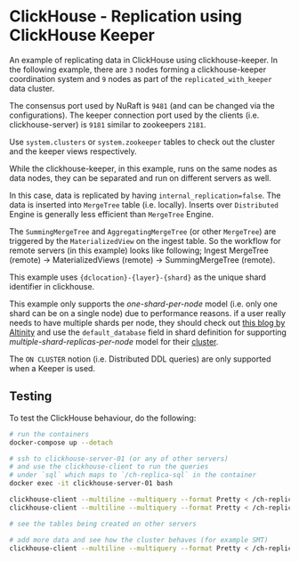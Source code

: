 # ClickHouse - Replication using ClickHouse Keeper

An example of replicating data in ClickHouse using clickhouse-keeper. In the following example, there are `3` nodes forming a clickhouse-keeper coordination system and `9` nodes as part of the `replicated_with_keeper` data cluster.

The consensus port used by NuRaft is `9481` (and can be changed via the configurations). The keeper connection port used by the clients (i.e. clickhouse-server) is `9181` similar to zookeepers `2181`.

Use `system.clusters` or `system.zookeeper` tables to check out the cluster and the keeper views respectively.

While the clickhouse-keeper, in this example, runs on the same nodes as data nodes, they can be separated and run on different servers as well.

In this case, data is replicated by having `internal_replication=false`. The data is inserted into `MergeTree` table (i.e. locally). Inserts over `Distributed` Engine is generally less efficient than `MergeTree` Engine.

The `SummingMergeTree` and `AggregatingMergeTree` (or other `MergeTree`) are triggered by the `MaterializedView` on the ingest table. So the workflow for remote servers (in this example) looks like following; Ingest MergeTree (remote) -> MaterializedViews (remote) -> SummingMergeTree (remote).

This example uses `{dclocation}-{layer}-{shard}` as the unique shard identifier in clickhouse.

This example only supports the *one-shard-per-node* model (i.e. only one shard can be on a single node) due to performance reasons. if a user really needs to have multiple shards per node, they should check out [this blog by Altinity](https://altinity.com/blog/2018/5/10/circular-replication-cluster-topology-in-clickhouse) and use the `default_database` field in shard definition for supporting *multiple-shard-replicas-per-node* model for their [cluster](https://clickhouse.tech/docs/en/operations/system-tables/clusters/).

The `ON CLUSTER` notion (i.e. Distributed DDL queries) are only supported when a Keeper is used.

## Testing

To test the ClickHouse behaviour, do the following:

```bash
# run the containers
docker-compose up --detach

# ssh to clickhouse-server-01 (or any of other servers)
# and use the clickhouse-client to run the queries
# under `sql` which maps to `/ch-replica-sql` in the container
docker exec -it clickhouse-server-01 bash

clickhouse-client --multiline --multiquery --format Pretty < /ch-replica-sql/1-*.sql
clickhouse-client --multiline --multiquery --format Pretty < /ch-replica-sql/2-*.sql

# see the tables being created on other servers

# add more data and see how the cluster behaves (for example SMT)
clickhouse-client --multiline --multiquery --format Pretty < /ch-replica-sql/3-insert.sql

```
